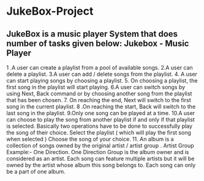 # JukeBox-Project
JukeBox is a music player System that does number of tasks given below:
Jukebox - Music Player
------------------------------------------------------------------------------------------------------------------------------------------------------------------------
1 .A user can create a playlist from a pool of available songs. 
2.A user can delete a playlist. 
3.A user can add / delete songs from the playlist. 
4. A user can start playing songs by choosing a playlist. 
5. On choosing a playlist, the first song in the playlist will start playing. 
6.A user can switch songs by using Next, Back command or by choosing another song from the playlist that has been chosen.
7. On reaching the end, Next will switch to the first song in the current playlist. 
8 .On reaching the start, Back will switch to the last song in the playlist. 
9.Only one song can be played at a time. 
10.A user can choose to play the song from another playlist if and only if that playlist is selected. Basically two operations have to be done to successfully play the song of their choice. Select the playlist ( which will play the first song when selected ) Choose the song of your choice.
11. An album is a collection of songs owned by the original artist / artist group . Artist Group Example:- One Direction. One Direction Group is the album owner and is considered as an artist. Each song can feature multiple artists but it will be owned by the artist whose album this song belongs to. Each song can only be a part of one album.
